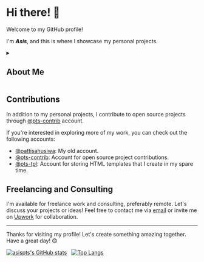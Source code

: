 <img src="https://komarev.com/ghpvc/?username=asispts&label=Visitors&color=0e75b6&style=flat" width="0">

# Hi there! :wave:

Welcome to my GitHub profile!

I'm ***Asis***, and this is where I showcase my personal projects.


<details>
  <summary>
    <h2>About Me</h2>
  </summary>

  Back in 2006, I began my programming journey by learning `Pascal` and `Visual Basic`.
  Later on, I gained proficiency in `PHP` and built several websites for my very first clients.
  I also became proficient in `Xojo`, previously known as `RealBASIC`, as an alternative to `Visual Basic`.

  In 2012, I started my career as a Software Engineer, specializing in cross-platform desktop development.
  During this time, I created several applications for `Windows`, `Linux`, and `macOS` using `Xojo`.
  After a few years, I transitioned to become a Full-stack Web Developer, utilizing `CodeIgniter` and `Symfony`.
  I further expanded my expertise in backend development with a strong focus on `Symfony`.
  I also worked on several project using `WordPress`, `Laravel`, and frontend frameworks like `React` and `Vue`.

  Overall, I have gained expertise in various programming languages and frameworks, allowing me to handle both backend and frontend projects effectively.
</details>



## Contributions

In addition to my personal projects, I contribute to open source projects through [@pts-contrib](https://github.com/pts-contrib) account.

If you're interested in exploring more of my work, you can check out the following accounts:
- [@pattisahusiwa](https://github.com/pattisahusiwa): My old account.
- [@pts-contrib](https://github.com/pts-contrib): Account for open source project contributions.
- [@pts-tpl](https://github.com/pts-tpl): Account for storing HTML templates that I create in my spare time.



## Freelancing and Consulting

I'm available for freelance work and consulting, preferably remote. Let's discuss your projects or ideas! Feel free to contact me via [email](mailto:asispts@gmail.com) or invite me on [Upwork](https://www.upwork.com/freelancers/~0166f08c7b943450f3) for collaboration.



---
Thanks for visiting my profile! Let's create something amazing together. Have a great day! 😊


[![asispts's GitHub stats](https://github-readme-stats.vercel.app/api?username=asispts&show_icons=true&theme=transparent)](https://github.com/anuraghazra/github-readme-stats)
&nbsp;
[![Top Langs](https://github-readme-stats.vercel.app/api/top-langs/?username=asispts&theme=transparent&layout=compact)](https://github.com/anuraghazra/github-readme-stats)

